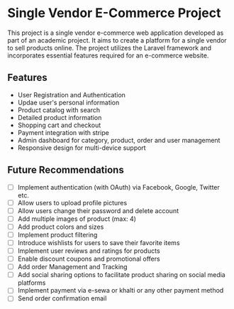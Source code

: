 # Single Vendor E-Commerce Project

This project is a single vendor e-commerce web application developed as part of an academic project. It aims to create a platform for a single vendor to sell products online. The project utilizes the Laravel framework and incorporates essential features required for an e-commerce website.

## Features

-   User Registration and Authentication
-   Updae user's personal information
-   Product catalog with search
-   Detailed product information
-   Shopping cart and checkout
-   Payment integration with stripe
-   Admin dashboard for category, product, order and user management
-   Responsive design for multi-device support

## Future Recommendations

-   [ ] Implement authentication (with OAuth) via Facebook, Google, Twitter etc.
-   [ ] Allow users to upload profile pictures
-   [ ] Allow users change their password and delete account
-   [ ] Add multiple images of product (max: 4)
-   [ ] Add product colors and sizes
-   [ ] Implement product filtering
-   [ ] Introduce wishlists for users to save their favorite items
-   [ ] Implement user reviews and ratings for products
-   [ ] Enable discount coupons and promotional offers
-   [ ] Add order Management and Tracking
-   [ ] Add social sharing options to facilitate product sharing on social media platforms
-   [ ] Implement payment via e-sewa or khalti or any other payment method
-   [ ] Send order confirmation email
